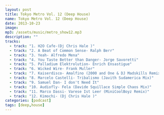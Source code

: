 ```yaml
---
layout: post
title: Tokyo Metro Vol. 12 (Deep House)
name: Tokyo Metro Vol. 12 (Deep House)
date: 2013-10-23
image:
mp3: /assets/music/metro_show12.mp3
description: ""
tracks: 
  - track: "1. H2O Cafe-(Dj Chris Hale )"
  - track: "2. A Beat of Common Sense- Ralph Berr"
  - track: "3. Yeah- Alfredo Mena"
  - track: "4. You Taste Better than Danger- Jorge Savoretti"
  - track: "5. Palladium Elektrolution- Enrich Ensastigue"
  - track: "6. Wicked Wire- Frank Muller"
  - track: "7. Kaiserdisco- Amalfino (2000 and One & DJ Madskills Remix)"
  - track: "8. Marcelo Castelli- Tribalismo (Javith Sudamerica Mix)"
  - track: "9. Samuel Dan- I don't Need It"
  - track: "10. Audiofly- Fela (Davide Squillace Simple Chaos Mix)"
  - track: "11. Marco Dassi- Varese Ist Leer (MiniCoolBoyz Remix)"
  - track: "12. Kimochi- (Dj Chris Hale )"
categories: [podcast]
tags: [deep,house]
---
```

